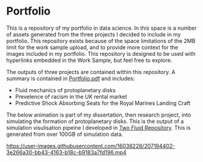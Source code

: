 # Portfolio
This is a repository of my portfolio in data science. In this space is a number of assets generated from the three projects I decided to include in my portfolio. This repository exists because of the space limitations of the 2MB limit for the work sample upload, and to provide more context for the images included in my portfolio. This repository is designed to be used with hyperlinks embedded in the Work Sample, but feel free to explore.   

The outputs of three projects are contained within this repository. A summary is contained in [Portfolio.pdf](https://github.com/w2ll2am/Portfolio/blob/main/Portfolio.pdf) and includes:

 * Fluid mechanics of protoplanetary disks
 * Prevelence of racism in the UK rental market
 * Predictive Shock Absorbing Seats for the Royal Marines Landing Craft

The below animation is part of my dissertation, then research project, into simulating the formation of protoplanetary disks. This is the output of a simulation visulisation pipeine I developed in [Two Fluid Repository](https://github.com/w2ll2am/Two-Fluid-ISCA). This is generated from over 100GB of simulation data.

https://user-images.githubusercontent.com/16038228/207194402-3e266a30-bb43-4163-b18c-b9183a7fd196.mp4

